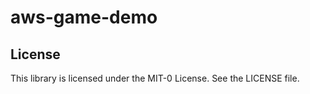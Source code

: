 # aws-game-demo






## License
This library is licensed under the MIT-0 License. See the LICENSE file.

